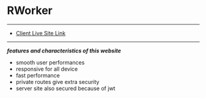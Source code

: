 # RWorker
-----------

- [Client Live Site Link](https://rworker-80757.firebaseapp.com)
--------------------------

***features and characteristics of this website***
- smooth user performances
- responsive for all device
- fast performance
- private routes give extra security
- server site also secured because of jwt 